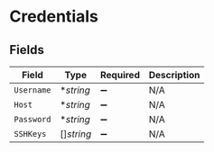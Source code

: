 # Credentials


## Fields

| Field              | Type               | Required           | Description        |
| ------------------ | ------------------ | ------------------ | ------------------ |
| `Username`         | **string*          | :heavy_minus_sign: | N/A                |
| `Host`             | **string*          | :heavy_minus_sign: | N/A                |
| `Password`         | **string*          | :heavy_minus_sign: | N/A                |
| `SSHKeys`          | []*string*         | :heavy_minus_sign: | N/A                |